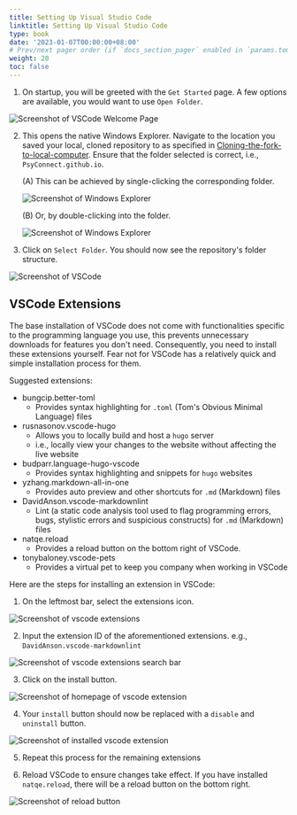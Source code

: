 ```yaml
---
title: Setting Up Visual Studio Code
linktitle: Setting Up Visual Studio Code
type: book
date: '2023-01-07T00:00:00+08:00'
# Prev/next pager order (if `docs_section_pager` enabled in `params.toml`)
weight: 20
toc: false
---
```


1. On startup, you will be greeted with the `Get Started` page. A few options are available, you would want to use `Open Folder`.

![Screenshot of VSCode Welcome Page](vscode-welcome.png)

2. This opens the native Windows Explorer. Navigate to the location you saved your local, cloned repository to as specified in [Cloning-the-fork-to-local-computer](Getting-Started.md#cloning-the-fork-to-local-computer). Ensure that the folder selected is correct, i.e., `PsyConnect.github.io`.
   
    (A) This can be achieved by single-clicking the corresponding folder.

    ![Screenshot of Windows Explorer](folder-selection-1.png)

    (B) Or, by double-clicking into the folder.

    ![Screenshot of Windows Explorer](folder-selection-2.png)

3. Click on `Select Folder`. You should now see the repository's folder structure.

![Screenshot of VSCode](folder-selection-3.png)

## VSCode Extensions

The base installation of VSCode does not come with  functionalities specific to the programming language you use, this prevents unnecessary downloads for features you don't need. Consequently, you need to install these extensions yourself. Fear not for VSCode has a relatively quick and simple installation process for them.

Suggested extensions:

- bungcip.better-toml
  - Provides syntax highlighting for `.toml` (Tom's Obvious Minimal Language) files
- rusnasonov.vscode-hugo
  - Allows you to locally build and host a `hugo` server
  - i.e., locally view your changes to the website without affecting the live website
- budparr.language-hugo-vscode
  - Provides syntax highlighting and snippets for `hugo` websites
- yzhang.markdown-all-in-one
  - Provides auto preview and other shortcuts for `.md` (Markdown) files
- DavidAnson.vscode-markdownlint
  - Lint (a static code analysis tool used to flag programming errors, bugs, stylistic errors and suspicious constructs) for `.md` (Markdown) files
- natqe.reload
  - Provides a reload button on the bottom right of VSCode.
- tonybaloney.vscode-pets
  - Provides a virtual pet to keep you company when working in VSCode

Here are the steps for installing an extension in VSCode:

1. On the leftmost bar, select the extensions icon.

![Screenshot of vscode extensions](vscode-ext-1.png)

2. Input the extension ID of the aforementioned extensions. e.g., `DavidAnson.vscode-markdownlint`

![Screenshot of vscode extensions search bar](vscode-ext-2.png)

3. Click on the install button.

![Screenshot of homepage of vscode extension](vscode-ext-3.png)

4. Your `install` button should now be replaced with a `disable` and `uninstall` button.

![Screenshot of installed vscode extension](vscode-ext-4.png)

5. Repeat this process for the remaining extensions

6. Reload VSCode to ensure changes take effect. If you have installed `natqe.reload`, there will be a reload button on the bottom right.

![Screenshot of reload button](vscode-ext-5.png)
